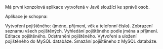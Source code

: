 Má první konzolová aplikace vytvořená v Javě sloužící ke správě osob.

Aplikace je schopna:

Vytvoření pojištěného: (jméno, příjmení, věk a telefonní číslo).
Zobrazení seznamu všech pojištěných.
Vyhledání pojištěného podle jména a příjmení.
Editace pojištěného.
Odstranění pojištěného.
Vytvoření a uložení pojištěného do MySQL databáze.
Smazání pojištěneho z MySQL databáze.
